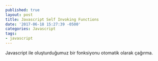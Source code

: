 ```yaml
---
published: true
layout: post
title: Javascript Self Invoking Functions
date: '2017-06-18 15:27:39 -0500'
categories: Javascript
tags:
- javascript
---
```

Javascript ile oluşturduğumuz bir fonksiyonu otomatik olarak çağırma.
<!--more-->
<script src="https://gist.github.com/mehmetemineker/aecabe6773ccfb300d7c13163a0e63fa.js"></script>